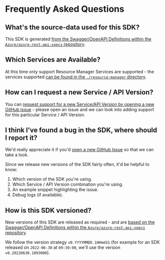 # Frequently Asked Questions

## What's the source-data used for this SDK?

This SDK is generated [from the Swagger/OpenAPI Definitions within the `Azure/azure-rest-api-specs` repository](https://github.com/Azure/azure-rest-api-specs).

## Which Services are Available?

At this time only support Resource Manager Services are supported - the services supported [can be found in the `./resource-manager` directory](../resource-manager).

## How can I request a new Service / API Version?

You can [request support for a new Service/API Version by opening a new GitHub Issue](https://github.com/hashicorp/go-azure-sdk/issues/new/choose) - please open an issue and we can look into adding support for this particular Service / API Version.

## I think I've found a bug in the SDK, where should I report it?

We'd really appreciate it if you'd [open a new GitHub Issue](https://github.com/hashicorp/go-azure-sdk/issues/new/choose) so that we can take a look.

Since we release new versions of the SDK fairly often, it'd be helpful to know:

1. Which version of the SDK you're using.
2. Which Service / API Version combination you're using.
3. An example snippet highlighting the issue.
4. Debug logs (if available).

## How is this SDK versioned?

New versions of this SDK are released as required - and are [based on the Swagger/OpenAPI Definitions within the `Azure/azure-rest-api-specs` repository](https://github.com/Azure/azure-rest-api-specs).

We follow the version strategy `v0.YYYYMMDD.1HHmmSS` (for example for an SDK released on `2022-06-30` at `09:30:00`, we'll use the version `v0.20220630.1093000`).
